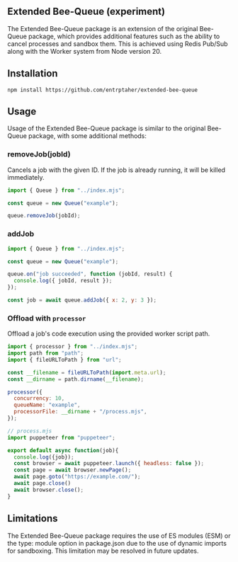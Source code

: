 ## Extended Bee-Queue (experiment)

The Extended Bee-Queue package is an extension of the original Bee-Queue package, which provides additional features such as the ability to cancel processes and sandbox them. This is achieved using Redis Pub/Sub along with the Worker system from Node version 20.

## Installation
```
npm install https://github.com/entrptaher/extended-bee-queue
```

## Usage
Usage of the Extended Bee-Queue package is similar to the original Bee-Queue package, with some additional methods:

### removeJob(jobId)

Cancels a job with the given ID. If the job is already running, it will be killed immediately.
```js
import { Queue } from "../index.mjs";

const queue = new Queue("example");

queue.removeJob(jobId);
```

### addJob

```js
import { Queue } from "../index.mjs";

const queue = new Queue("example");

queue.on("job succeeded", function (jobId, result) {
  console.log({ jobId, result });
});

const job = await queue.addJob({ x: 2, y: 3 });
```

### Offload with `processor`

Offload a job's code execution using the provided worker script path.

```js
import { processor } from "../index.mjs";
import path from "path";
import { fileURLToPath } from "url";

const __filename = fileURLToPath(import.meta.url);
const __dirname = path.dirname(__filename);

processor({
  concurrency: 10,
  queueName: "example",
  processorFile: __dirname + "/process.mjs",
});
```

```js
// process.mjs
import puppeteer from "puppeteer";

export default async function(job){
  console.log({job});
  const browser = await puppeteer.launch({ headless: false });
  const page = await browser.newPage();
  await page.goto("https://example.com/");
  await page.close()
  await browser.close();
}
```

## Limitations

The Extended Bee-Queue package requires the use of ES modules (ESM) or the type: module option in package.json due to the use of dynamic imports for sandboxing. This limitation may be resolved in future updates.